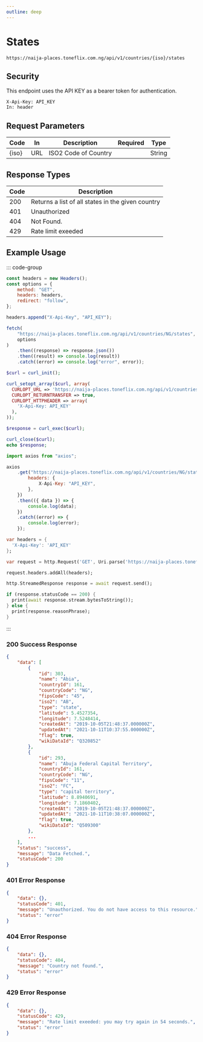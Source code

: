 ```yaml
---
outline: deep
---
```


# States

<Badge type="warning" text="GET" /> `https://naija-places.toneflix.com.ng/api/v1/countries/{iso}/states`

## Security

This endpoint uses the API KEY as a bearer token for authentication.

```
X-Api-Key: API_KEY
In: header
```

## Request Parameters

| Code    | In  | Description          | Required                           | Type   |
| ------- | --- | -------------------- | ---------------------------------- | ------ |
| \{iso\} | URL | ISO2 Code of Country | <Badge type="danger" text="YES" /> | String |

## Response Types

| Code | Description                                       |
| ---- | ------------------------------------------------- |
| 200  | Returns a list of all states in the given country |
| 401  | Unauthorized                                      |
| 404  | Not Found.                                        |
| 429  | Rate limit exeeded                                |

## Example Usage

::: code-group

```js [javascript]
const headers = new Headers();
const options = {
    method: "GET",
    headers: headers,
    redirect: "follow",
};

headers.append("X-Api-Key", "API_KEY");

fetch(
    "https://naija-places.toneflix.com.ng/api/v1/countries/NG/states",
    options
)
    .then((response) => response.json())
    .then((result) => console.log(result))
    .catch((error) => console.log("error", error));
```

```php [php]
$curl = curl_init();

curl_setopt_array($curl, array(
  CURLOPT_URL => 'https://naija-places.toneflix.com.ng/api/v1/countries/NG/states',
  CURLOPT_RETURNTRANSFER => true,
  CURLOPT_HTTPHEADER => array(
    'X-Api-Key: API_KEY'
  ),
));

$response = curl_exec($curl);

curl_close($curl);
echo $response;
```

```js [axios]
import axios from "axios";

axios
    .get("https://naija-places.toneflix.com.ng/api/v1/countries/NG/states", {
        headers: {
            X-Api-Key: "API_KEY",
        },
    })
    .then(({ data }) => {
        console.log(data);
    })
    .catch((error) => {
        console.log(error);
    });
```

```dart [dart]
var headers = {
  'X-Api-Key': 'API_KEY'
};

var request = http.Request('GET', Uri.parse('https://naija-places.toneflix.com.ng/api/v1/countries/NG/states'));

request.headers.addAll(headers);

http.StreamedResponse response = await request.send();

if (response.statusCode == 200) {
  print(await response.stream.bytesToString());
} else {
  print(response.reasonPhrase);
}
```

:::

### 200 Success Response

```json
{
    "data": [
        {
            "id": 303,
            "name": "Abia",
            "countryId": 161,
            "countryCode": "NG",
            "fipsCode": "45",
            "iso2": "AB",
            "type": "state",
            "latitude": 5.4527354,
            "longitude": 7.5248414,
            "createdAt": "2019-10-05T21:48:37.000000Z",
            "updatedAt": "2021-10-11T10:37:55.000000Z",
            "flag": true,
            "wikiDataId": "Q320852"
        },
        {
            "id": 293,
            "name": "Abuja Federal Capital Territory",
            "countryId": 161,
            "countryCode": "NG",
            "fipsCode": "11",
            "iso2": "FC",
            "type": "capital territory",
            "latitude": 8.8940691,
            "longitude": 7.1860402,
            "createdAt": "2019-10-05T21:48:37.000000Z",
            "updatedAt": "2021-10-11T10:38:07.000000Z",
            "flag": true,
            "wikiDataId": "Q509300"
        },
        ...
    ],
    "status": "success",
    "message": "Data Fetched.",
    "statusCode": 200
}
```

### 401 Error Response

```json
{
    "data": {},
    "statusCode": 401,
    "message": "Unauthorized. You do not have access to this resource.",
    "status": "error"
}
```

### 404 Error Response

```json
{
    "data": {},
    "statusCode": 404,
    "message": "Country not found.",
    "status": "error"
}
```

### 429 Error Response

```json
{
    "data": {},
    "statusCode": 429,
    "message": "Rate limit exeeded: you may try again in 54 seconds.",
    "status": "error"
}
```
